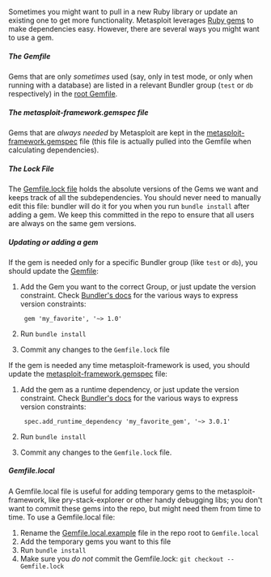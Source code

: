 Sometimes you might want to pull in a new Ruby library or update an existing one to get more functionality. Metasploit leverages [Ruby gems](https://rubygems.org/) to make dependencies easy. However, there are several ways you might want to use a gem.

##### The Gemfile

Gems that are only *sometimes* used (say, only in test mode, or only when running with a database) are listed in a relevant Bundler group (`test` or `db` respectively) in the [root Gemfile](https://github.com/rapid7/metasploit-framework/blob/master/Gemfile).

##### The metasploit-framework.gemspec file

Gems that are *always needed* by Metasploit are kept in the [metasploit-framework.gemspec](https://github.com/rapid7/metasploit-framework/blob/master/metasploit-framework.gemspec) file (this file is actually pulled into the Gemfile when calculating dependencies).

##### The Lock File

The [Gemfile.lock file](https://github.com/rapid7/metasploit-framework/blob/master/Gemfile.lock) holds the absolute versions of the Gems we want and keeps track of all the subdependencies. You should never need to manually edit this file: bundler will do it for you when you run `bundle install` after adding a gem. We keep this committed in the repo to ensure that all users are always on the same gem versions.

##### Updating or adding a gem

If the gem is needed only for a specific Bundler group (like `test` or `db`), you should update the [Gemfile](https://github.com/rapid7/metasploit-framework/blob/master/Gemfile):

1. Add the Gem you want to the correct Group, or just update the version constraint. Check [Bundler's docs](http://bundler.io/gemfile.html) for the various ways to express version constraints:

        gem 'my_favorite', '~> 1.0'

2. Run `bundle install`
3. Commit any changes to the `Gemfile.lock` file

If the gem is needed any time metasploit-framework is used, you should update the [metasploit-framework.gemspec](https://github.com/rapid7/metasploit-framework/blob/master/metasploit-framework.gemspec) file:

1. Add the gem as a runtime dependency, or just update the version constraint. Check [Bundler's docs](http://bundler.io/gemfile.html) for the various ways to express version constraints:

        spec.add_runtime_dependency 'my_favorite_gem', '~> 3.0.1'

2. Run `bundle install`
3. Commit any changes to the `Gemfile.lock` file.

##### Gemfile.local

A Gemfile.local file is useful for adding temporary gems to the metasploit-framework, like pry-stack-explorer or other handy debugging libs; you don't want to commit these gems into the repo, but might need them from time to time. To use a Gemfile.local file:

1. Rename the [Gemfile.local.example](https://github.com/rapid7/metasploit-framework/blob/master/Gemfile.local.example) file in the repo root to `Gemfile.local`
2. Add the temporary gems you want to this file
3. Run `bundle install`
4. Make sure you _do not_ commit the Gemfile.lock: `git checkout -- Gemfile.lock`